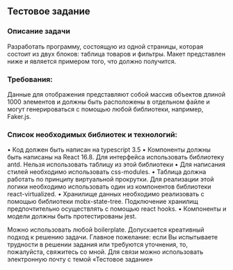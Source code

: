 ## Тестовое задание
### Описание задачи
Разработать программу, состоящую из одной страницы, которая состоит из двух блоков: таблица товаров и фильтры. Макет представлен ниже и является примером того, что должно получится.  
 
### Требования:
Данные для отображения представляют собой массив объектов длиной 1000 элементов и должны быть расположены в отдельном файле и могут генерироваться с помощью любой библиотеки, например, Faker.js. 
 
### Список необходимых библиотек и технологий:
•	Код должен быть написан на typescript 3.5
•	Компоненты должны быть написаны на React 16.8. Для интерфейса использовать библиотеку antd. Нельзя использовать таблицу из этой библиотеки
•	Для написания стилей необходимо использовать css-modules.
•	Таблица должна работать по принципу виртуальной прокрутки. Для реализации этой логики необходимо использовать один из компонентов библиотеки react-virtualized.
•	Хранилище данных необходимо реализовать с помощью библиотеки mobx-state-tree. Подключение хранилищ предпочтительно осуществлять с помощью  react hooks.
•	Компоненты и модели должны быть протестированы jest.

Можно использовать любой boilerplate.
Допускается креативный подход к решению задачи.
Главное пожелание: если Вы испытываете трудности в решении задания или требуются уточнения, то, пожалуйста, свяжитесь со мной. Для связи можно использовать электронную почту с темой «Тестовое задание»

